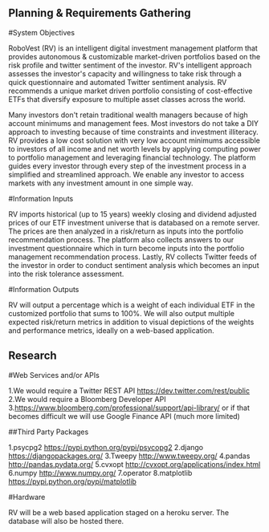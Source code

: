 Planning & Requirements Gathering
---

#System Objectives

RoboVest (RV) is an intelligent digital investment management platform that provides autonomous & customizable market-driven portfolios based on the risk profile and twitter sentiment of the investor.  RV's intelligent approach assesses the investor's capacity and willingness to take risk through a quick questionnaire and automated Twitter sentiment analysis. RV recommends a unique market driven portfolio consisting of cost-effective ETFs that diversify exposure to multiple asset classes across the world.

Many investors don't retain traditional wealth managers because of high account minimums and management fees. Most investors do not take a DIY approach to investing because of time constraints and investment illiteracy. RV provides a low cost solution with very low account minimums accessible to investors of all income and net worth levels by applying computing power to portfolio management and leveraging financial technology. The platform guides every investor through every step of the investment process in a simplified and streamlined approach. We enable any investor to access markets with any investment amount in one simple way.

#Information Inputs

RV imports historical (up to 15 years) weekly closing and dividend adjusted prices of our ETF investment universe that is databased on a remote server. The prices are then analyzed in a risk/return as inputs into the portfolio recommendation process. The platform also collects answers to our investment questionnaire which in turn become inputs into the portfolio management recommendation process. Lastly, RV collects Twitter feeds of the investor in order to conduct sentiment analysis which becomes an input into the risk tolerance assessment.

#Information Outputs

RV will output a percentage which is a weight of each individual ETF in the customized portfolio that sums to 100%.  We will also output multiple expected risk/return metrics in addition to visual depictions of the weights and performance metrics, ideally on a web-based application.

Research
---

#Web Services and/or APIs

1.We would require a Twitter REST API https://dev.twitter.com/rest/public
2.We would require a Bloomberg Developer API 3.https://www.bloomberg.com/professional/support/api-library/ or if that becomes difficult we will use Google Finance API (much more limited)

##Third Party Packages

1.psycpg2 https://pypi.python.org/pypi/psycopg2
2.django  https://djangopackages.org/
3.Tweepy  http://www.tweepy.org/
4.pandas  http://pandas.pydata.org/
5.cvxopt http://cvxopt.org/applications/index.html
6.numpy http://www.numpy.org/
7.operator
8.matplotlib https://pypi.python.org/pypi/matplotlib

#Hardware

RV will be a web based application staged on a heroku server.  The database will also be hosted there.

